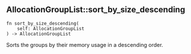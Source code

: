 ## AllocationGroupList::sort_by_size_descending

```rhai
fn sort_by_size_descending(
    self: AllocationGroupList
) -> AllocationGroupList
```

Sorts the groups by their memory usage in a descending order.
